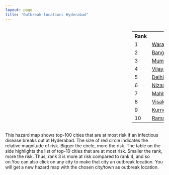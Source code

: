 ```yaml
---
layout: page
title: "Outbreak location: Hyderabad"
---
```

<div style="width: 100%; overflow: auto;">
<div style="width: 75%; float: left;">
<div id="mapid">
<script src="https://buda-magenta.github.io/hazard_map/load_map.js"></script>

<script>
var marker_outbreak = L.marker([17.388786, 78.461065],{"autoPan": true}).addTo(map); marker_outbreak.bindTooltip("Hyderabad").openTooltip();

var circle_1 = L.circle([17.980609, 79.598212], {"pane": "markerPane", "color": "red", "fill": true, "fillOpacity": 0.2, "fillRule": "evenodd", "lineCap": "round", "lineJoin": "round", "opacity": 1.0, "radius": 21836, "stroke": true, "weight": 3}).addTo(map);
circle_1.bindTooltip("Warangal<br>rank: 1<br>hazard index: 0.021836")
circle_1.bindPopup('<a href="https://buda-magenta.github.io/hazard_map/Warangal">Warangal</a>')

var circle_2 = L.circle([12.979120, 77.591300], {"pane": "markerPane", "color": "red", "fill": true, "fillOpacity": 0.2, "fillRule": "evenodd", "lineCap": "round", "lineJoin": "round", "opacity": 1.0, "radius": 20991, "stroke": true, "weight": 3}).addTo(map);
circle_2.bindTooltip("Bangalore<br>rank: 2<br>hazard index: 0.020991")
circle_2.bindPopup('<a href="https://buda-magenta.github.io/hazard_map/Bangalore">Bangalore</a>')

var circle_3 = L.circle([19.075990, 72.877393], {"pane": "markerPane", "color": "red", "fill": true, "fillOpacity": 0.2, "fillRule": "evenodd", "lineCap": "round", "lineJoin": "round", "opacity": 1.0, "radius": 20074, "stroke": true, "weight": 3}).addTo(map);
circle_3.bindTooltip("Mumbai<br>rank: 3<br>hazard index: 0.020075")
circle_3.bindPopup('<a href="https://buda-magenta.github.io/hazard_map/Mumbai">Mumbai</a>')

var circle_4 = L.circle([16.508759, 80.618510], {"pane": "markerPane", "color": "red", "fill": true, "fillOpacity": 0.2, "fillRule": "evenodd", "lineCap": "round", "lineJoin": "round", "opacity": 1.0, "radius": 17760, "stroke": true, "weight": 3}).addTo(map);
circle_4.bindTooltip("Vijayawada<br>rank: 4<br>hazard index: 0.017761")
circle_4.bindPopup('<a href="https://buda-magenta.github.io/hazard_map/Vijayawada">Vijayawada</a>')

var circle_5 = L.circle([28.651718, 77.221939], {"pane": "markerPane", "color": "red", "fill": true, "fillOpacity": 0.2, "fillRule": "evenodd", "lineCap": "round", "lineJoin": "round", "opacity": 1.0, "radius": 17303, "stroke": true, "weight": 3}).addTo(map);
circle_5.bindTooltip("Delhi<br>rank: 5<br>hazard index: 0.017303")
circle_5.bindPopup('<a href="https://buda-magenta.github.io/hazard_map/Delhi">Delhi</a>')

var circle_6 = L.circle([26.055318, 82.993139], {"pane": "markerPane", "color": "red", "fill": true, "fillOpacity": 0.2, "fillRule": "evenodd", "lineCap": "round", "lineJoin": "round", "opacity": 1.0, "radius": 16745, "stroke": true, "weight": 3}).addTo(map);
circle_6.bindTooltip("Nizamabad<br>rank: 6<br>hazard index: 0.016746")
circle_6.bindPopup('<a href="https://buda-magenta.github.io/hazard_map/Nizamabad">Nizamabad</a>')

var circle_7 = L.circle([16.743454, 77.992319], {"pane": "markerPane", "color": "red", "fill": true, "fillOpacity": 0.2, "fillRule": "evenodd", "lineCap": "round", "lineJoin": "round", "opacity": 1.0, "radius": 14034, "stroke": true, "weight": 3}).addTo(map);
circle_7.bindTooltip("Mahbubnagar<br>rank: 7<br>hazard index: 0.014035")
circle_7.bindPopup('<a href="https://buda-magenta.github.io/hazard_map/Mahbubnagar">Mahbubnagar</a>')

var circle_8 = L.circle([17.723128, 83.301284], {"pane": "markerPane", "color": "red", "fill": true, "fillOpacity": 0.2, "fillRule": "evenodd", "lineCap": "round", "lineJoin": "round", "opacity": 1.0, "radius": 13679, "stroke": true, "weight": 3}).addTo(map);
circle_8.bindTooltip("Visakhapatnam<br>rank: 8<br>hazard index: 0.013680")
circle_8.bindPopup('<a href="https://buda-magenta.github.io/hazard_map/Visakhapatnam">Visakhapatnam</a>')

var circle_9 = L.circle([15.830925, 78.042537], {"pane": "markerPane", "color": "red", "fill": true, "fillOpacity": 0.2, "fillRule": "evenodd", "lineCap": "round", "lineJoin": "round", "opacity": 1.0, "radius": 13324, "stroke": true, "weight": 3}).addTo(map);
circle_9.bindTooltip("Kurnool<br>rank: 9<br>hazard index: 0.013324")
circle_9.bindPopup('<a href="https://buda-magenta.github.io/hazard_map/Kurnool">Kurnool</a>')

var circle_10 = L.circle([18.761516, 79.478785], {"pane": "markerPane", "color": "red", "fill": true, "fillOpacity": 0.2, "fillRule": "evenodd", "lineCap": "round", "lineJoin": "round", "opacity": 1.0, "radius": 12138, "stroke": true, "weight": 3}).addTo(map);
circle_10.bindTooltip("Ramagundam<br>rank: 10<br>hazard index: 0.012139")
circle_10.bindPopup('<a href="https://buda-magenta.github.io/hazard_map/Ramagundam">Ramagundam</a>')

var circle_11 = L.circle([13.083694, 80.270186], {"pane": "markerPane", "color": "red", "fill": true, "fillOpacity": 0.2, "fillRule": "evenodd", "lineCap": "round", "lineJoin": "round", "opacity": 1.0, "radius": 11469, "stroke": true, "weight": 3}).addTo(map);
circle_11.bindTooltip("Chennai<br>rank: 11<br>hazard index: 0.011469")
circle_11.bindPopup('<a href="https://buda-magenta.github.io/hazard_map/Chennai">Chennai</a>')

var circle_12 = L.circle([16.291519, 80.454159], {"pane": "markerPane", "color": "red", "fill": true, "fillOpacity": 0.2, "fillRule": "evenodd", "lineCap": "round", "lineJoin": "round", "opacity": 1.0, "radius": 11463, "stroke": true, "weight": 3}).addTo(map);
circle_12.bindTooltip("Guntur<br>rank: 12<br>hazard index: 0.011464")
circle_12.bindPopup('<a href="https://buda-magenta.github.io/hazard_map/Guntur">Guntur</a>')

var circle_13 = L.circle([17.910400, 77.519900], {"pane": "markerPane", "color": "red", "fill": true, "fillOpacity": 0.2, "fillRule": "evenodd", "lineCap": "round", "lineJoin": "round", "opacity": 1.0, "radius": 9964, "stroke": true, "weight": 3}).addTo(map);
circle_13.bindTooltip("Bidar<br>rank: 13<br>hazard index: 0.009965")
circle_13.bindPopup('<a href="https://buda-magenta.github.io/hazard_map/Bidar">Bidar</a>')

var circle_14 = L.circle([17.166667, 77.083333], {"pane": "markerPane", "color": "red", "fill": true, "fillOpacity": 0.2, "fillRule": "evenodd", "lineCap": "round", "lineJoin": "round", "opacity": 1.0, "radius": 9336, "stroke": true, "weight": 3}).addTo(map);
circle_14.bindTooltip("Gulbarga<br>rank: 14<br>hazard index: 0.009337")
circle_14.bindPopup('<a href="https://buda-magenta.github.io/hazard_map/Gulbarga">Gulbarga</a>')

var circle_15 = L.circle([19.169335, 77.311013], {"pane": "markerPane", "color": "red", "fill": true, "fillOpacity": 0.2, "fillRule": "evenodd", "lineCap": "round", "lineJoin": "round", "opacity": 1.0, "radius": 8487, "stroke": true, "weight": 3}).addTo(map);
circle_15.bindTooltip("Nanded Waghala<br>rank: 15<br>hazard index: 0.008487")
circle_15.bindPopup('<a href="https://buda-magenta.github.io/hazard_map/Nanded_Waghala">Nanded Waghala</a>')

var circle_16 = L.circle([22.541418, 88.357691], {"pane": "markerPane", "color": "red", "fill": true, "fillOpacity": 0.2, "fillRule": "evenodd", "lineCap": "round", "lineJoin": "round", "opacity": 1.0, "radius": 8176, "stroke": true, "weight": 3}).addTo(map);
circle_16.bindTooltip("Kolkata<br>rank: 16<br>hazard index: 0.008177")
circle_16.bindPopup('<a href="https://buda-magenta.github.io/hazard_map/Kolkata">Kolkata</a>')

var circle_17 = L.circle([18.521428, 73.854454], {"pane": "markerPane", "color": "red", "fill": true, "fillOpacity": 0.2, "fillRule": "evenodd", "lineCap": "round", "lineJoin": "round", "opacity": 1.0, "radius": 6994, "stroke": true, "weight": 3}).addTo(map);
circle_17.bindTooltip("Pune<br>rank: 17<br>hazard index: 0.006994")
circle_17.bindPopup('<a href="https://buda-magenta.github.io/hazard_map/Pune">Pune</a>')

var circle_18 = L.circle([18.434644, 79.132265], {"pane": "markerPane", "color": "red", "fill": true, "fillOpacity": 0.2, "fillRule": "evenodd", "lineCap": "round", "lineJoin": "round", "opacity": 1.0, "radius": 6330, "stroke": true, "weight": 3}).addTo(map);
circle_18.bindTooltip("Karimnagar<br>rank: 18<br>hazard index: 0.006331")
circle_18.bindPopup('<a href="https://buda-magenta.github.io/hazard_map/Karimnagar">Karimnagar</a>')

var circle_19 = L.circle([14.422347, 77.720069], {"pane": "markerPane", "color": "red", "fill": true, "fillOpacity": 0.2, "fillRule": "evenodd", "lineCap": "round", "lineJoin": "round", "opacity": 1.0, "radius": 6287, "stroke": true, "weight": 3}).addTo(map);
circle_19.bindTooltip("Dharmavaram<br>rank: 19<br>hazard index: 0.006287")
circle_19.bindPopup('<a href="https://buda-magenta.github.io/hazard_map/Dharmavaram">Dharmavaram</a>')

var circle_20 = L.circle([16.083333, 77.166667], {"pane": "markerPane", "color": "red", "fill": true, "fillOpacity": 0.2, "fillRule": "evenodd", "lineCap": "round", "lineJoin": "round", "opacity": 1.0, "radius": 6115, "stroke": true, "weight": 3}).addTo(map);
circle_20.bindTooltip("Raichur<br>rank: 20<br>hazard index: 0.006116")
circle_20.bindPopup('<a href="https://buda-magenta.github.io/hazard_map/Raichur">Raichur</a>')

var circle_21 = L.circle([16.857964, 79.217494], {"pane": "markerPane", "color": "red", "fill": true, "fillOpacity": 0.2, "fillRule": "evenodd", "lineCap": "round", "lineJoin": "round", "opacity": 1.0, "radius": 5425, "stroke": true, "weight": 3}).addTo(map);
circle_21.bindTooltip("Nalgonda<br>rank: 21<br>hazard index: 0.005425")
circle_21.bindPopup('<a href="https://buda-magenta.github.io/hazard_map/Nalgonda">Nalgonda</a>')

var circle_22 = L.circle([13.631637, 79.423171], {"pane": "markerPane", "color": "red", "fill": true, "fillOpacity": 0.2, "fillRule": "evenodd", "lineCap": "round", "lineJoin": "round", "opacity": 1.0, "radius": 5347, "stroke": true, "weight": 3}).addTo(map);
circle_22.bindTooltip("Tirupati<br>rank: 22<br>hazard index: 0.005348")
circle_22.bindPopup('<a href="https://buda-magenta.github.io/hazard_map/Tirupati">Tirupati</a>')

var circle_23 = L.circle([17.849907, 75.276320], {"pane": "markerPane", "color": "red", "fill": true, "fillOpacity": 0.2, "fillRule": "evenodd", "lineCap": "round", "lineJoin": "round", "opacity": 1.0, "radius": 5205, "stroke": true, "weight": 3}).addTo(map);
circle_23.bindTooltip("Solapur<br>rank: 23<br>hazard index: 0.005205")
circle_23.bindPopup('<a href="https://buda-magenta.github.io/hazard_map/Solapur">Solapur</a>')

var circle_24 = L.circle([19.290314, 76.602903], {"pane": "markerPane", "color": "red", "fill": true, "fillOpacity": 0.2, "fillRule": "evenodd", "lineCap": "round", "lineJoin": "round", "opacity": 1.0, "radius": 4658, "stroke": true, "weight": 3}).addTo(map);
circle_24.bindTooltip("Parbhani<br>rank: 24<br>hazard index: 0.004658")
circle_24.bindPopup('<a href="https://buda-magenta.github.io/hazard_map/Parbhani">Parbhani</a>')

var circle_25 = L.circle([17.500000, 80.333333], {"pane": "markerPane", "color": "red", "fill": true, "fillOpacity": 0.2, "fillRule": "evenodd", "lineCap": "round", "lineJoin": "round", "opacity": 1.0, "radius": 4527, "stroke": true, "weight": 3}).addTo(map);
circle_25.bindTooltip("Khammam<br>rank: 25<br>hazard index: 0.004527")
circle_25.bindPopup('<a href="https://buda-magenta.github.io/hazard_map/Khammam">Khammam</a>')

var circle_26 = L.circle([20.266777, 85.843559], {"pane": "markerPane", "color": "red", "fill": true, "fillOpacity": 0.2, "fillRule": "evenodd", "lineCap": "round", "lineJoin": "round", "opacity": 1.0, "radius": 4184, "stroke": true, "weight": 3}).addTo(map);
circle_26.bindTooltip("Bhubaneswar<br>rank: 26<br>hazard index: 0.004184")
circle_26.bindPopup('<a href="https://buda-magenta.github.io/hazard_map/Bhubaneswar">Bhubaneswar</a>')

var circle_27 = L.circle([16.870988, 79.561398], {"pane": "markerPane", "color": "red", "fill": true, "fillOpacity": 0.2, "fillRule": "evenodd", "lineCap": "round", "lineJoin": "round", "opacity": 1.0, "radius": 4165, "stroke": true, "weight": 3}).addTo(map);
circle_27.bindTooltip("Miryalaguda<br>rank: 27<br>hazard index: 0.004165")
circle_27.bindPopup('<a href="https://buda-magenta.github.io/hazard_map/Miryalaguda">Miryalaguda</a>')

var circle_28 = L.circle([23.021624, 72.579707], {"pane": "markerPane", "color": "red", "fill": true, "fillOpacity": 0.2, "fillRule": "evenodd", "lineCap": "round", "lineJoin": "round", "opacity": 1.0, "radius": 4035, "stroke": true, "weight": 3}).addTo(map);
circle_28.bindTooltip("Ahmedabad<br>rank: 28<br>hazard index: 0.004035")
circle_28.bindPopup('<a href="https://buda-magenta.github.io/hazard_map/Ahmedabad">Ahmedabad</a>')

var circle_29 = L.circle([17.005045, 81.780473], {"pane": "markerPane", "color": "red", "fill": true, "fillOpacity": 0.2, "fillRule": "evenodd", "lineCap": "round", "lineJoin": "round", "opacity": 1.0, "radius": 3883, "stroke": true, "weight": 3}).addTo(map);
circle_29.bindTooltip("Rajahmundry<br>rank: 29<br>hazard index: 0.003883")
circle_29.bindPopup('<a href="https://buda-magenta.github.io/hazard_map/Rajahmundry">Rajahmundry</a>')

var circle_30 = L.circle([15.398403, 73.812918], {"pane": "markerPane", "color": "red", "fill": true, "fillOpacity": 0.2, "fillRule": "evenodd", "lineCap": "round", "lineJoin": "round", "opacity": 1.0, "radius": 3214, "stroke": true, "weight": 3}).addTo(map);
circle_30.bindTooltip("Vasco Da Gama<br>rank: 30<br>hazard index: 0.003215")
circle_30.bindPopup('<a href="https://buda-magenta.github.io/hazard_map/Vasco_Da_Gama">Vasco Da Gama</a>')

var circle_31 = L.circle([21.149813, 79.082056], {"pane": "markerPane", "color": "red", "fill": true, "fillOpacity": 0.2, "fillRule": "evenodd", "lineCap": "round", "lineJoin": "round", "opacity": 1.0, "radius": 3031, "stroke": true, "weight": 3}).addTo(map);
circle_31.bindTooltip("Nagpur<br>rank: 31<br>hazard index: 0.003031")
circle_31.bindPopup('<a href="https://buda-magenta.github.io/hazard_map/Nagpur">Nagpur</a>')

var circle_32 = L.circle([19.918233, 75.868625], {"pane": "markerPane", "color": "red", "fill": true, "fillOpacity": 0.2, "fillRule": "evenodd", "lineCap": "round", "lineJoin": "round", "opacity": 1.0, "radius": 2962, "stroke": true, "weight": 3}).addTo(map);
circle_32.bindTooltip("Jalna<br>rank: 32<br>hazard index: 0.002962")
circle_32.bindPopup('<a href="https://buda-magenta.github.io/hazard_map/Jalna">Jalna</a>')

var circle_33 = L.circle([26.915458, 75.818982], {"pane": "markerPane", "color": "red", "fill": true, "fillOpacity": 0.2, "fillRule": "evenodd", "lineCap": "round", "lineJoin": "round", "opacity": 1.0, "radius": 2938, "stroke": true, "weight": 3}).addTo(map);
circle_33.bindTooltip("Jaipur<br>rank: 33<br>hazard index: 0.002938")
circle_33.bindPopup('<a href="https://buda-magenta.github.io/hazard_map/Jaipur">Jaipur</a>')

var circle_34 = L.circle([9.931308, 76.267414], {"pane": "markerPane", "color": "red", "fill": true, "fillOpacity": 0.2, "fillRule": "evenodd", "lineCap": "round", "lineJoin": "round", "opacity": 1.0, "radius": 2849, "stroke": true, "weight": 3}).addTo(map);
circle_34.bindTooltip("Kochi<br>rank: 34<br>hazard index: 0.002850")
circle_34.bindPopup('<a href="https://buda-magenta.github.io/hazard_map/Kochi">Kochi</a>')

var circle_35 = L.circle([18.437436, 77.110521], {"pane": "markerPane", "color": "red", "fill": true, "fillOpacity": 0.2, "fillRule": "evenodd", "lineCap": "round", "lineJoin": "round", "opacity": 1.0, "radius": 2819, "stroke": true, "weight": 3}).addTo(map);
circle_35.bindTooltip("Udgir<br>rank: 35<br>hazard index: 0.002820")
circle_35.bindPopup('<a href="https://buda-magenta.github.io/hazard_map/Udgir">Udgir</a>')

var circle_36 = L.circle([20.843512, 75.525927], {"pane": "markerPane", "color": "red", "fill": true, "fillOpacity": 0.2, "fillRule": "evenodd", "lineCap": "round", "lineJoin": "round", "opacity": 1.0, "radius": 2697, "stroke": true, "weight": 3}).addTo(map);
circle_36.bindTooltip("Jalgaon<br>rank: 36<br>hazard index: 0.002697")
circle_36.bindPopup('<a href="https://buda-magenta.github.io/hazard_map/Jalgaon">Jalgaon</a>')

var circle_37 = L.circle([25.335649, 83.007629], {"pane": "markerPane", "color": "red", "fill": true, "fillOpacity": 0.2, "fillRule": "evenodd", "lineCap": "round", "lineJoin": "round", "opacity": 1.0, "radius": 2287, "stroke": true, "weight": 3}).addTo(map);
circle_37.bindTooltip("Varanasi<br>rank: 37<br>hazard index: 0.002288")
circle_37.bindPopup('<a href="https://buda-magenta.github.io/hazard_map/Varanasi">Varanasi</a>')

var circle_38 = L.circle([21.237947, 81.633683], {"pane": "markerPane", "color": "red", "fill": true, "fillOpacity": 0.2, "fillRule": "evenodd", "lineCap": "round", "lineJoin": "round", "opacity": 1.0, "radius": 2236, "stroke": true, "weight": 3}).addTo(map);
circle_38.bindTooltip("Raipur<br>rank: 38<br>hazard index: 0.002237")
circle_38.bindPopup('<a href="https://buda-magenta.github.io/hazard_map/Raipur">Raipur</a>')

var circle_39 = L.circle([11.001812, 76.962843], {"pane": "markerPane", "color": "red", "fill": true, "fillOpacity": 0.2, "fillRule": "evenodd", "lineCap": "round", "lineJoin": "round", "opacity": 1.0, "radius": 2068, "stroke": true, "weight": 3}).addTo(map);
circle_39.bindTooltip("Coimbatore<br>rank: 39<br>hazard index: 0.002069")
circle_39.bindPopup('<a href="https://buda-magenta.github.io/hazard_map/Coimbatore">Coimbatore</a>')

var circle_40 = L.circle([18.793568, 80.815939], {"pane": "markerPane", "color": "red", "fill": true, "fillOpacity": 0.2, "fillRule": "evenodd", "lineCap": "round", "lineJoin": "round", "opacity": 1.0, "radius": 2062, "stroke": true, "weight": 3}).addTo(map);
circle_40.bindTooltip("Bijapur<br>rank: 40<br>hazard index: 0.002063")
circle_40.bindPopup('<a href="https://buda-magenta.github.io/hazard_map/Bijapur">Bijapur</a>')

var circle_41 = L.circle([14.475294, 78.821686], {"pane": "markerPane", "color": "red", "fill": true, "fillOpacity": 0.2, "fillRule": "evenodd", "lineCap": "round", "lineJoin": "round", "opacity": 1.0, "radius": 1940, "stroke": true, "weight": 3}).addTo(map);
circle_41.bindTooltip("Kadapa<br>rank: 41<br>hazard index: 0.001940")
circle_41.bindPopup('<a href="https://buda-magenta.github.io/hazard_map/Kadapa">Kadapa</a>')

var circle_42 = L.circle([16.676135, 81.170868], {"pane": "markerPane", "color": "red", "fill": true, "fillOpacity": 0.2, "fillRule": "evenodd", "lineCap": "round", "lineJoin": "round", "opacity": 1.0, "radius": 1893, "stroke": true, "weight": 3}).addTo(map);
circle_42.bindTooltip("Eluru<br>rank: 42<br>hazard index: 0.001894")
circle_42.bindPopup('<a href="https://buda-magenta.github.io/hazard_map/Eluru">Eluru</a>')

var circle_43 = L.circle([26.838100, 80.934600], {"pane": "markerPane", "color": "red", "fill": true, "fillOpacity": 0.2, "fillRule": "evenodd", "lineCap": "round", "lineJoin": "round", "opacity": 1.0, "radius": 1785, "stroke": true, "weight": 3}).addTo(map);
circle_43.bindTooltip("Lucknow<br>rank: 43<br>hazard index: 0.001785")
circle_43.bindPopup('<a href="https://buda-magenta.github.io/hazard_map/Lucknow">Lucknow</a>')

var circle_44 = L.circle([14.449372, 79.987376], {"pane": "markerPane", "color": "red", "fill": true, "fillOpacity": 0.2, "fillRule": "evenodd", "lineCap": "round", "lineJoin": "round", "opacity": 1.0, "radius": 1721, "stroke": true, "weight": 3}).addTo(map);
circle_44.bindTooltip("Nellore<br>rank: 44<br>hazard index: 0.001721")
circle_44.bindPopup('<a href="https://buda-magenta.github.io/hazard_map/Nellore">Nellore</a>')

var circle_45 = L.circle([25.531031, 78.652689], {"pane": "markerPane", "color": "red", "fill": true, "fillOpacity": 0.2, "fillRule": "evenodd", "lineCap": "round", "lineJoin": "round", "opacity": 1.0, "radius": 1717, "stroke": true, "weight": 3}).addTo(map);
circle_45.bindTooltip("Jhansi<br>rank: 45<br>hazard index: 0.001717")
circle_45.bindPopup('<a href="https://buda-magenta.github.io/hazard_map/Jhansi">Jhansi</a>')

var circle_46 = L.circle([22.720362, 75.868200], {"pane": "markerPane", "color": "red", "fill": true, "fillOpacity": 0.2, "fillRule": "evenodd", "lineCap": "round", "lineJoin": "round", "opacity": 1.0, "radius": 1479, "stroke": true, "weight": 3}).addTo(map);
circle_46.bindTooltip("Indore<br>rank: 46<br>hazard index: 0.001479")
circle_46.bindPopup('<a href="https://buda-magenta.github.io/hazard_map/Indore">Indore</a>')

var circle_47 = L.circle([16.237773, 80.646422], {"pane": "markerPane", "color": "red", "fill": true, "fillOpacity": 0.2, "fillRule": "evenodd", "lineCap": "round", "lineJoin": "round", "opacity": 1.0, "radius": 1465, "stroke": true, "weight": 3}).addTo(map);
circle_47.bindTooltip("Tenali<br>rank: 47<br>hazard index: 0.001466")
circle_47.bindPopup('<a href="https://buda-magenta.github.io/hazard_map/Tenali">Tenali</a>')

var circle_48 = L.circle([23.370035, 85.325013], {"pane": "markerPane", "color": "red", "fill": true, "fillOpacity": 0.2, "fillRule": "evenodd", "lineCap": "round", "lineJoin": "round", "opacity": 1.0, "radius": 1242, "stroke": true, "weight": 3}).addTo(map);
circle_48.bindTooltip("Ranchi<br>rank: 48<br>hazard index: 0.001243")
circle_48.bindPopup('<a href="https://buda-magenta.github.io/hazard_map/Ranchi">Ranchi</a>')

var circle_49 = L.circle([19.194329, 72.970178], {"pane": "markerPane", "color": "red", "fill": true, "fillOpacity": 0.2, "fillRule": "evenodd", "lineCap": "round", "lineJoin": "round", "opacity": 1.0, "radius": 1221, "stroke": true, "weight": 3}).addTo(map);
circle_49.bindTooltip("Thane<br>rank: 49<br>hazard index: 0.001222")
circle_49.bindPopup('<a href="https://buda-magenta.github.io/hazard_map/Thane">Thane</a>')

var circle_50 = L.circle([15.119651, 77.455290], {"pane": "markerPane", "color": "red", "fill": true, "fillOpacity": 0.2, "fillRule": "evenodd", "lineCap": "round", "lineJoin": "round", "opacity": 1.0, "radius": 1208, "stroke": true, "weight": 3}).addTo(map);
circle_50.bindTooltip("Guntakal<br>rank: 50<br>hazard index: 0.001209")
circle_50.bindPopup('<a href="https://buda-magenta.github.io/hazard_map/Guntakal">Guntakal</a>')

var circle_51 = L.circle([21.170200, 72.831100], {"pane": "markerPane", "color": "red", "fill": true, "fillOpacity": 0.2, "fillRule": "evenodd", "lineCap": "round", "lineJoin": "round", "opacity": 1.0, "radius": 1129, "stroke": true, "weight": 3}).addTo(map);
circle_51.bindTooltip("Surat<br>rank: 51<br>hazard index: 0.001129")
circle_51.bindPopup('<a href="https://buda-magenta.github.io/hazard_map/Surat">Surat</a>')

var circle_52 = L.circle([16.432998, 80.993715], {"pane": "markerPane", "color": "red", "fill": true, "fillOpacity": 0.2, "fillRule": "evenodd", "lineCap": "round", "lineJoin": "round", "opacity": 1.0, "radius": 1003, "stroke": true, "weight": 3}).addTo(map);
circle_52.bindTooltip("Gudivada<br>rank: 52<br>hazard index: 0.001004")
circle_52.bindPopup('<a href="https://buda-magenta.github.io/hazard_map/Gudivada">Gudivada</a>')

var circle_53 = L.circle([12.305183, 76.655361], {"pane": "markerPane", "color": "red", "fill": true, "fillOpacity": 0.2, "fillRule": "evenodd", "lineCap": "round", "lineJoin": "round", "opacity": 1.0, "radius": 986, "stroke": true, "weight": 3}).addTo(map);
circle_53.bindTooltip("Mysore<br>rank: 53<br>hazard index: 0.000987")
circle_53.bindPopup('<a href="https://buda-magenta.github.io/hazard_map/Mysore">Mysore</a>')

var circle_54 = L.circle([23.258486, 77.401989], {"pane": "markerPane", "color": "red", "fill": true, "fillOpacity": 0.2, "fillRule": "evenodd", "lineCap": "round", "lineJoin": "round", "opacity": 1.0, "radius": 973, "stroke": true, "weight": 3}).addTo(map);
circle_54.bindTooltip("Bhopal<br>rank: 54<br>hazard index: 0.000973")
circle_54.bindPopup('<a href="https://buda-magenta.github.io/hazard_map/Bhopal">Bhopal</a>')

var circle_55 = L.circle([8.576971, 77.050125], {"pane": "markerPane", "color": "red", "fill": true, "fillOpacity": 0.2, "fillRule": "evenodd", "lineCap": "round", "lineJoin": "round", "opacity": 1.0, "radius": 918, "stroke": true, "weight": 3}).addTo(map);
circle_55.bindTooltip("Thiruvananthapuram<br>rank: 55<br>hazard index: 0.000919")
circle_55.bindPopup('<a href="https://buda-magenta.github.io/hazard_map/Thiruvananthapuram">Thiruvananthapuram</a>')

var circle_56 = L.circle([23.160894, 79.949770], {"pane": "markerPane", "color": "red", "fill": true, "fillOpacity": 0.2, "fillRule": "evenodd", "lineCap": "round", "lineJoin": "round", "opacity": 1.0, "radius": 898, "stroke": true, "weight": 3}).addTo(map);
circle_56.bindTooltip("Jabalpur<br>rank: 56<br>hazard index: 0.000899")
circle_56.bindPopup('<a href="https://buda-magenta.github.io/hazard_map/Jabalpur">Jabalpur</a>')

var circle_57 = L.circle([20.761862, 77.192172], {"pane": "markerPane", "color": "red", "fill": true, "fillOpacity": 0.2, "fillRule": "evenodd", "lineCap": "round", "lineJoin": "round", "opacity": 1.0, "radius": 874, "stroke": true, "weight": 3}).addTo(map);
circle_57.bindTooltip("Akola<br>rank: 57<br>hazard index: 0.000874")
circle_57.bindPopup('<a href="https://buda-magenta.github.io/hazard_map/Akola">Akola</a>')

var circle_58 = L.circle([15.426365, 75.630079], {"pane": "markerPane", "color": "red", "fill": true, "fillOpacity": 0.2, "fillRule": "evenodd", "lineCap": "round", "lineJoin": "round", "opacity": 1.0, "radius": 827, "stroke": true, "weight": 3}).addTo(map);
circle_58.bindTooltip("Gadag<br>rank: 58<br>hazard index: 0.000827")
circle_58.bindPopup('<a href="https://buda-magenta.github.io/hazard_map/Gadag">Gadag</a>')

var circle_59 = L.circle([26.180598, 91.753943], {"pane": "markerPane", "color": "red", "fill": true, "fillOpacity": 0.2, "fillRule": "evenodd", "lineCap": "round", "lineJoin": "round", "opacity": 1.0, "radius": 800, "stroke": true, "weight": 3}).addTo(map);
circle_59.bindTooltip("Guwahati<br>rank: 59<br>hazard index: 0.000800")
circle_59.bindPopup('<a href="https://buda-magenta.github.io/hazard_map/Guwahati">Guwahati</a>')

var circle_60 = L.circle([9.926115, 78.114098], {"pane": "markerPane", "color": "red", "fill": true, "fillOpacity": 0.2, "fillRule": "evenodd", "lineCap": "round", "lineJoin": "round", "opacity": 1.0, "radius": 777, "stroke": true, "weight": 3}).addTo(map);
circle_60.bindTooltip("Madurai<br>rank: 60<br>hazard index: 0.000778")
circle_60.bindPopup('<a href="https://buda-magenta.github.io/hazard_map/Madurai">Madurai</a>')

var circle_61 = L.circle([18.112082, 83.405220], {"pane": "markerPane", "color": "red", "fill": true, "fillOpacity": 0.2, "fillRule": "evenodd", "lineCap": "round", "lineJoin": "round", "opacity": 1.0, "radius": 745, "stroke": true, "weight": 3}).addTo(map);
circle_61.bindTooltip("Vizianagaram<br>rank: 61<br>hazard index: 0.000746")
circle_61.bindPopup('<a href="https://buda-magenta.github.io/hazard_map/Vizianagaram">Vizianagaram</a>')

var circle_62 = L.circle([16.181939, 81.135130], {"pane": "markerPane", "color": "red", "fill": true, "fillOpacity": 0.2, "fillRule": "evenodd", "lineCap": "round", "lineJoin": "round", "opacity": 1.0, "radius": 745, "stroke": true, "weight": 3}).addTo(map);
circle_62.bindTooltip("Machilipatnam<br>rank: 62<br>hazard index: 0.000746")
circle_62.bindPopup('<a href="https://buda-magenta.github.io/hazard_map/Machilipatnam">Machilipatnam</a>')

var circle_63 = L.circle([12.869810, 74.843008], {"pane": "markerPane", "color": "red", "fill": true, "fillOpacity": 0.2, "fillRule": "evenodd", "lineCap": "round", "lineJoin": "round", "opacity": 1.0, "radius": 733, "stroke": true, "weight": 3}).addTo(map);
circle_63.bindTooltip("Mangalore<br>rank: 63<br>hazard index: 0.000734")
circle_63.bindPopup('<a href="https://buda-magenta.github.io/hazard_map/Mangalore">Mangalore</a>')

var circle_64 = L.circle([25.609324, 85.123525], {"pane": "markerPane", "color": "red", "fill": true, "fillOpacity": 0.2, "fillRule": "evenodd", "lineCap": "round", "lineJoin": "round", "opacity": 1.0, "radius": 702, "stroke": true, "weight": 3}).addTo(map);
circle_64.bindTooltip("Patna<br>rank: 64<br>hazard index: 0.000703")
circle_64.bindPopup('<a href="https://buda-magenta.github.io/hazard_map/Patna">Patna</a>')

var circle_65 = L.circle([11.664300, 78.146000], {"pane": "markerPane", "color": "red", "fill": true, "fillOpacity": 0.2, "fillRule": "evenodd", "lineCap": "round", "lineJoin": "round", "opacity": 1.0, "radius": 702, "stroke": true, "weight": 3}).addTo(map);
circle_65.bindTooltip("Salem<br>rank: 65<br>hazard index: 0.000702")
circle_65.bindPopup('<a href="https://buda-magenta.github.io/hazard_map/Salem">Salem</a>')

var circle_66 = L.circle([19.500000, 78.500000], {"pane": "markerPane", "color": "red", "fill": true, "fillOpacity": 0.2, "fillRule": "evenodd", "lineCap": "round", "lineJoin": "round", "opacity": 1.0, "radius": 694, "stroke": true, "weight": 3}).addTo(map);
circle_66.bindTooltip("Adilabad<br>rank: 66<br>hazard index: 0.000694")
circle_66.bindPopup('<a href="https://buda-magenta.github.io/hazard_map/Adilabad">Adilabad</a>')

var circle_67 = L.circle([15.507555, 80.060800], {"pane": "markerPane", "color": "red", "fill": true, "fillOpacity": 0.2, "fillRule": "evenodd", "lineCap": "round", "lineJoin": "round", "opacity": 1.0, "radius": 691, "stroke": true, "weight": 3}).addTo(map);
circle_67.bindTooltip("Ongole<br>rank: 67<br>hazard index: 0.000691")
circle_67.bindPopup('<a href="https://buda-magenta.github.io/hazard_map/Ongole">Ongole</a>')

var circle_68 = L.circle([15.475377, 78.478558], {"pane": "markerPane", "color": "red", "fill": true, "fillOpacity": 0.2, "fillRule": "evenodd", "lineCap": "round", "lineJoin": "round", "opacity": 1.0, "radius": 666, "stroke": true, "weight": 3}).addTo(map);
circle_68.bindTooltip("Nandyal<br>rank: 68<br>hazard index: 0.000666")
circle_68.bindPopup('<a href="https://buda-magenta.github.io/hazard_map/Nandyal">Nandyal</a>')

var circle_69 = L.circle([16.943739, 82.235061], {"pane": "markerPane", "color": "red", "fill": true, "fillOpacity": 0.2, "fillRule": "evenodd", "lineCap": "round", "lineJoin": "round", "opacity": 1.0, "radius": 635, "stroke": true, "weight": 3}).addTo(map);
circle_69.bindTooltip("Kakinada<br>rank: 69<br>hazard index: 0.000635")
circle_69.bindPopup('<a href="https://buda-magenta.github.io/hazard_map/Kakinada">Kakinada</a>')

var circle_70 = L.circle([25.438130, 81.833800], {"pane": "markerPane", "color": "red", "fill": true, "fillOpacity": 0.2, "fillRule": "evenodd", "lineCap": "round", "lineJoin": "round", "opacity": 1.0, "radius": 621, "stroke": true, "weight": 3}).addTo(map);
circle_70.bindTooltip("Allahabad<br>rank: 70<br>hazard index: 0.000621")
circle_70.bindPopup('<a href="https://buda-magenta.github.io/hazard_map/Allahabad">Allahabad</a>')

var circle_71 = L.circle([16.542769, 81.527344], {"pane": "markerPane", "color": "red", "fill": true, "fillOpacity": 0.2, "fillRule": "evenodd", "lineCap": "round", "lineJoin": "round", "opacity": 1.0, "radius": 620, "stroke": true, "weight": 3}).addTo(map);
circle_71.bindTooltip("Bhimavaram<br>rank: 71<br>hazard index: 0.000621")
circle_71.bindPopup('<a href="https://buda-magenta.github.io/hazard_map/Bhimavaram">Bhimavaram</a>')

var circle_72 = L.circle([14.466127, 75.920636], {"pane": "markerPane", "color": "red", "fill": true, "fillOpacity": 0.2, "fillRule": "evenodd", "lineCap": "round", "lineJoin": "round", "opacity": 1.0, "radius": 581, "stroke": true, "weight": 3}).addTo(map);
circle_72.bindTooltip("Davanagere<br>rank: 72<br>hazard index: 0.000582")
circle_72.bindPopup('<a href="https://buda-magenta.github.io/hazard_map/Davanagere">Davanagere</a>')

var circle_73 = L.circle([16.094950, 80.165878], {"pane": "markerPane", "color": "red", "fill": true, "fillOpacity": 0.2, "fillRule": "evenodd", "lineCap": "round", "lineJoin": "round", "opacity": 1.0, "radius": 566, "stroke": true, "weight": 3}).addTo(map);
circle_73.bindTooltip("Chilakaluripet<br>rank: 73<br>hazard index: 0.000566")
circle_73.bindPopup('<a href="https://buda-magenta.github.io/hazard_map/Chilakaluripet">Chilakaluripet</a>')

var circle_74 = L.circle([14.654623, 77.556260], {"pane": "markerPane", "color": "red", "fill": true, "fillOpacity": 0.2, "fillRule": "evenodd", "lineCap": "round", "lineJoin": "round", "opacity": 1.0, "radius": 559, "stroke": true, "weight": 3}).addTo(map);
circle_74.bindTooltip("Anantapur<br>rank: 74<br>hazard index: 0.000560")
circle_74.bindPopup('<a href="https://buda-magenta.github.io/hazard_map/Anantapur">Anantapur</a>')

var circle_75 = L.circle([15.631900, 77.275900], {"pane": "markerPane", "color": "red", "fill": true, "fillOpacity": 0.2, "fillRule": "evenodd", "lineCap": "round", "lineJoin": "round", "opacity": 1.0, "radius": 554, "stroke": true, "weight": 3}).addTo(map);
circle_75.bindTooltip("Adoni<br>rank: 75<br>hazard index: 0.000555")
circle_75.bindPopup('<a href="https://buda-magenta.github.io/hazard_map/Adoni">Adoni</a>')

var circle_76 = L.circle([16.876586, 81.545145], {"pane": "markerPane", "color": "red", "fill": true, "fillOpacity": 0.2, "fillRule": "evenodd", "lineCap": "round", "lineJoin": "round", "opacity": 1.0, "radius": 544, "stroke": true, "weight": 3}).addTo(map);
circle_76.bindTooltip("Tadepalligudem<br>rank: 76<br>hazard index: 0.000545")
circle_76.bindPopup('<a href="https://buda-magenta.github.io/hazard_map/Tadepalligudem">Tadepalligudem</a>')

var circle_77 = L.circle([13.340077, 77.100621], {"pane": "markerPane", "color": "red", "fill": true, "fillOpacity": 0.2, "fillRule": "evenodd", "lineCap": "round", "lineJoin": "round", "opacity": 1.0, "radius": 536, "stroke": true, "weight": 3}).addTo(map);
circle_77.bindTooltip("Tumkur<br>rank: 77<br>hazard index: 0.000536")
circle_77.bindPopup('<a href="https://buda-magenta.github.io/hazard_map/Tumkur">Tumkur</a>')

var circle_78 = L.circle([14.906956, 78.009707], {"pane": "markerPane", "color": "red", "fill": true, "fillOpacity": 0.2, "fillRule": "evenodd", "lineCap": "round", "lineJoin": "round", "opacity": 1.0, "radius": 521, "stroke": true, "weight": 3}).addTo(map);
circle_78.bindTooltip("Tadipatri<br>rank: 78<br>hazard index: 0.000522")
circle_78.bindPopup('<a href="https://buda-magenta.github.io/hazard_map/Tadipatri">Tadipatri</a>')

var circle_79 = L.circle([16.185317, 75.696792], {"pane": "markerPane", "color": "red", "fill": true, "fillOpacity": 0.2, "fillRule": "evenodd", "lineCap": "round", "lineJoin": "round", "opacity": 1.0, "radius": 492, "stroke": true, "weight": 3}).addTo(map);
circle_79.bindTooltip("Bagalkot<br>rank: 79<br>hazard index: 0.000493")
circle_79.bindPopup('<a href="https://buda-magenta.github.io/hazard_map/Bagalkot">Bagalkot</a>')

var circle_80 = L.circle([13.160105, 79.155551], {"pane": "markerPane", "color": "red", "fill": true, "fillOpacity": 0.2, "fillRule": "evenodd", "lineCap": "round", "lineJoin": "round", "opacity": 1.0, "radius": 481, "stroke": true, "weight": 3}).addTo(map);
circle_80.bindTooltip("Chittoor<br>rank: 80<br>hazard index: 0.000482")
circle_80.bindPopup('<a href="https://buda-magenta.github.io/hazard_map/Chittoor">Chittoor</a>')

var circle_81 = L.circle([19.807608, 85.825254], {"pane": "markerPane", "color": "red", "fill": true, "fillOpacity": 0.2, "fillRule": "evenodd", "lineCap": "round", "lineJoin": "round", "opacity": 1.0, "radius": 481, "stroke": true, "weight": 3}).addTo(map);
circle_81.bindTooltip("Puri<br>rank: 81<br>hazard index: 0.000482")
circle_81.bindPopup('<a href="https://buda-magenta.github.io/hazard_map/Puri">Puri</a>')

var circle_82 = L.circle([15.351838, 75.137985], {"pane": "markerPane", "color": "red", "fill": true, "fillOpacity": 0.2, "fillRule": "evenodd", "lineCap": "round", "lineJoin": "round", "opacity": 1.0, "radius": 478, "stroke": true, "weight": 3}).addTo(map);
circle_82.bindTooltip("Hubli<br>rank: 82<br>hazard index: 0.000479")
circle_82.bindPopup('<a href="https://buda-magenta.github.io/hazard_map/Hubli">Hubli</a>')

var circle_83 = L.circle([30.733442, 76.779714], {"pane": "markerPane", "color": "red", "fill": true, "fillOpacity": 0.2, "fillRule": "evenodd", "lineCap": "round", "lineJoin": "round", "opacity": 1.0, "radius": 445, "stroke": true, "weight": 3}).addTo(map);
circle_83.bindTooltip("Chandigarh<br>rank: 83<br>hazard index: 0.000446")
circle_83.bindPopup('<a href="https://buda-magenta.github.io/hazard_map/Chandigarh">Chandigarh</a>')

var circle_84 = L.circle([20.468600, 85.879200], {"pane": "markerPane", "color": "red", "fill": true, "fillOpacity": 0.2, "fillRule": "evenodd", "lineCap": "round", "lineJoin": "round", "opacity": 1.0, "radius": 408, "stroke": true, "weight": 3}).addTo(map);
circle_84.bindTooltip("Cuttack<br>rank: 84<br>hazard index: 0.000408")
circle_84.bindPopup('<a href="https://buda-magenta.github.io/hazard_map/Cuttack">Cuttack</a>')

var circle_85 = L.circle([22.297314, 73.194257], {"pane": "markerPane", "color": "red", "fill": true, "fillOpacity": 0.2, "fillRule": "evenodd", "lineCap": "round", "lineJoin": "round", "opacity": 1.0, "radius": 399, "stroke": true, "weight": 3}).addTo(map);
circle_85.bindTooltip("Vadodara<br>rank: 85<br>hazard index: 0.000399")
circle_85.bindPopup('<a href="https://buda-magenta.github.io/hazard_map/Vadodara">Vadodara</a>')

var circle_86 = L.circle([23.795281, 86.430964], {"pane": "markerPane", "color": "red", "fill": true, "fillOpacity": 0.2, "fillRule": "evenodd", "lineCap": "round", "lineJoin": "round", "opacity": 1.0, "radius": 367, "stroke": true, "weight": 3}).addTo(map);
circle_86.bindTooltip("Dhanbad<br>rank: 86<br>hazard index: 0.000368")
circle_86.bindPopup('<a href="https://buda-magenta.github.io/hazard_map/Dhanbad">Dhanbad</a>')

var circle_87 = L.circle([20.030976, 79.358139], {"pane": "markerPane", "color": "red", "fill": true, "fillOpacity": 0.2, "fillRule": "evenodd", "lineCap": "round", "lineJoin": "round", "opacity": 1.0, "radius": 344, "stroke": true, "weight": 3}).addTo(map);
circle_87.bindTooltip("Chandrapur<br>rank: 87<br>hazard index: 0.000344")
circle_87.bindPopup('<a href="https://buda-magenta.github.io/hazard_map/Chandrapur">Chandrapur</a>')

var circle_88 = L.circle([11.258608, 75.778874], {"pane": "markerPane", "color": "red", "fill": true, "fillOpacity": 0.2, "fillRule": "evenodd", "lineCap": "round", "lineJoin": "round", "opacity": 1.0, "radius": 330, "stroke": true, "weight": 3}).addTo(map);
circle_88.bindTooltip("Kozhikode<br>rank: 88<br>hazard index: 0.000331")
circle_88.bindPopup('<a href="https://buda-magenta.github.io/hazard_map/Kozhikode">Kozhikode</a>')

var circle_89 = L.circle([26.460914, 80.321759], {"pane": "markerPane", "color": "red", "fill": true, "fillOpacity": 0.2, "fillRule": "evenodd", "lineCap": "round", "lineJoin": "round", "opacity": 1.0, "radius": 329, "stroke": true, "weight": 3}).addTo(map);
circle_89.bindTooltip("Kanpur<br>rank: 89<br>hazard index: 0.000330")
circle_89.bindPopup('<a href="https://buda-magenta.github.io/hazard_map/Kanpur">Kanpur</a>')

var circle_90 = L.circle([10.804973, 78.687030], {"pane": "markerPane", "color": "red", "fill": true, "fillOpacity": 0.2, "fillRule": "evenodd", "lineCap": "round", "lineJoin": "round", "opacity": 1.0, "radius": 284, "stroke": true, "weight": 3}).addTo(map);
circle_90.bindTooltip("Tiruchirappalli<br>rank: 90<br>hazard index: 0.000285")
circle_90.bindPopup('<a href="https://buda-magenta.github.io/hazard_map/Tiruchirappalli">Tiruchirappalli</a>')

var circle_91 = L.circle([18.627929, 73.800983], {"pane": "markerPane", "color": "red", "fill": true, "fillOpacity": 0.2, "fillRule": "evenodd", "lineCap": "round", "lineJoin": "round", "opacity": 1.0, "radius": 281, "stroke": true, "weight": 3}).addTo(map);
circle_91.bindTooltip("Pimpri Chinchwad<br>rank: 91<br>hazard index: 0.000281")
circle_91.bindPopup('<a href="https://buda-magenta.github.io/hazard_map/Pimpri_Chinchwad">Pimpri Chinchwad</a>')

var circle_92 = L.circle([20.011247, 73.790236], {"pane": "markerPane", "color": "red", "fill": true, "fillOpacity": 0.2, "fillRule": "evenodd", "lineCap": "round", "lineJoin": "round", "opacity": 1.0, "radius": 276, "stroke": true, "weight": 3}).addTo(map);
circle_92.bindTooltip("Nashik<br>rank: 92<br>hazard index: 0.000276")
circle_92.bindPopup('<a href="https://buda-magenta.github.io/hazard_map/Nashik">Nashik</a>')

var circle_93 = L.circle([11.101781, 77.345192], {"pane": "markerPane", "color": "red", "fill": true, "fillOpacity": 0.2, "fillRule": "evenodd", "lineCap": "round", "lineJoin": "round", "opacity": 1.0, "radius": 268, "stroke": true, "weight": 3}).addTo(map);
circle_93.bindTooltip("Tiruppur<br>rank: 93<br>hazard index: 0.000268")
circle_93.bindPopup('<a href="https://buda-magenta.github.io/hazard_map/Tiruppur">Tiruppur</a>')

var circle_94 = L.circle([12.955100, 78.269900], {"pane": "markerPane", "color": "red", "fill": true, "fillOpacity": 0.2, "fillRule": "evenodd", "lineCap": "round", "lineJoin": "round", "opacity": 1.0, "radius": 266, "stroke": true, "weight": 3}).addTo(map);
circle_94.bindTooltip("Robertson Pet<br>rank: 94<br>hazard index: 0.000267")
circle_94.bindPopup('<a href="https://buda-magenta.github.io/hazard_map/Robertson_Pet">Robertson Pet</a>')

var circle_95 = L.circle([18.351469, 76.755121], {"pane": "markerPane", "color": "red", "fill": true, "fillOpacity": 0.2, "fillRule": "evenodd", "lineCap": "round", "lineJoin": "round", "opacity": 1.0, "radius": 259, "stroke": true, "weight": 3}).addTo(map);
circle_95.bindTooltip("Latur<br>rank: 95<br>hazard index: 0.000259")
circle_95.bindPopup('<a href="https://buda-magenta.github.io/hazard_map/Latur">Latur</a>')

var circle_96 = L.circle([16.238924, 80.047288], {"pane": "markerPane", "color": "red", "fill": true, "fillOpacity": 0.2, "fillRule": "evenodd", "lineCap": "round", "lineJoin": "round", "opacity": 1.0, "radius": 252, "stroke": true, "weight": 3}).addTo(map);
circle_96.bindTooltip("Narasaraopet<br>rank: 96<br>hazard index: 0.000252")
circle_96.bindPopup('<a href="https://buda-magenta.github.io/hazard_map/Narasaraopet">Narasaraopet</a>')

var circle_97 = L.circle([27.175255, 78.009816], {"pane": "markerPane", "color": "red", "fill": true, "fillOpacity": 0.2, "fillRule": "evenodd", "lineCap": "round", "lineJoin": "round", "opacity": 1.0, "radius": 249, "stroke": true, "weight": 3}).addTo(map);
circle_97.bindTooltip("Agra<br>rank: 97<br>hazard index: 0.000250")
circle_97.bindPopup('<a href="https://buda-magenta.github.io/hazard_map/Agra">Agra</a>')

var circle_98 = L.circle([13.826383, 77.493772], {"pane": "markerPane", "color": "red", "fill": true, "fillOpacity": 0.2, "fillRule": "evenodd", "lineCap": "round", "lineJoin": "round", "opacity": 1.0, "radius": 248, "stroke": true, "weight": 3}).addTo(map);
circle_98.bindTooltip("Hindupur<br>rank: 98<br>hazard index: 0.000249")
circle_98.bindPopup('<a href="https://buda-magenta.github.io/hazard_map/Hindupur">Hindupur</a>')

var circle_99 = L.circle([28.428262, 77.002700], {"pane": "markerPane", "color": "red", "fill": true, "fillOpacity": 0.2, "fillRule": "evenodd", "lineCap": "round", "lineJoin": "round", "opacity": 1.0, "radius": 244, "stroke": true, "weight": 3}).addTo(map);
circle_99.bindTooltip("Gurgaon<br>rank: 99<br>hazard index: 0.000245")
circle_99.bindPopup('<a href="https://buda-magenta.github.io/hazard_map/Gurgaon">Gurgaon</a>')

var circle_100 = L.circle([19.439885, 72.880383], {"pane": "markerPane", "color": "red", "fill": true, "fillOpacity": 0.2, "fillRule": "evenodd", "lineCap": "round", "lineJoin": "round", "opacity": 1.0, "radius": 241, "stroke": true, "weight": 3}).addTo(map);
circle_100.bindTooltip("Vasai<br>rank: 100<br>hazard index: 0.000242")
circle_100.bindPopup('<a href="https://buda-magenta.github.io/hazard_map/Vasai">Vasai</a>')
</script>
</div>
</div>


<div style="width: 20%; float: right;">
<table>
<tr>
<th>Rank</th>
<th>City</th>
</tr>

<tr>
<td>1</td>
<td><a href="https://buda-magenta.github.io/hazard_map/Warangal">Warangal</a></td>
</tr>

<tr>
<td>2</td>
<td><a href="https://buda-magenta.github.io/hazard_map/Bangalore">Bangalore</a></td>
</tr>

<tr>
<td>3</td>
<td><a href="https://buda-magenta.github.io/hazard_map/Mumbai">Mumbai</a></td>
</tr>

<tr>
<td>4</td>
<td><a href="https://buda-magenta.github.io/hazard_map/Vijayawada">Vijayawada</a></td>
</tr>

<tr>
<td>5</td>
<td><a href="https://buda-magenta.github.io/hazard_map/Delhi">Delhi</a></td>
</tr>

<tr>
<td>6</td>
<td><a href="https://buda-magenta.github.io/hazard_map/Nizamabad">Nizamabad</a></td>
</tr>

<tr>
<td>7</td>
<td><a href="https://buda-magenta.github.io/hazard_map/Mahbubnagar">Mahbubnagar</a></td>
</tr>

<tr>
<td>8</td>
<td><a href="https://buda-magenta.github.io/hazard_map/Visakhapatnam">Visakhapatnam</a></td>
</tr>

<tr>
<td>9</td>
<td><a href="https://buda-magenta.github.io/hazard_map/Kurnool">Kurnool</a></td>
</tr>

<tr>
<td>10</td>
<td><a href="https://buda-magenta.github.io/hazard_map/Ramagundam">Ramagundam</a></td>
</tr>

</table>
</div>
</div>


<p align="left">This hazard map shows top-100 cities that are at most risk if an infectious disease breaks out at Hyderabad. The size of red circle indicates the relative magnitude of risk. Bigger the circle, more the risk. The table on the side highlights the list of top-10 cities that are at most risk. Smaller the rank, more the risk. Thus, rank 3 is more at risk compared to rank 4, and so on.You can also click on any city to make that city an outbreak location. You will get a new hazard map with the chosen city/town as outbreak location.
</p>
